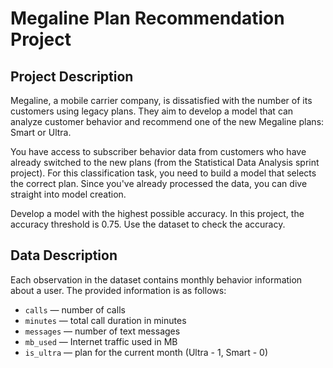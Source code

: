 # Megaline Plan Recommendation Project

## Project Description

Megaline, a mobile carrier company, is dissatisfied with the number of its customers using legacy plans. They aim to develop a model that can analyze customer behavior and recommend one of the new Megaline plans: Smart or Ultra.

You have access to subscriber behavior data from customers who have already switched to the new plans (from the Statistical Data Analysis sprint project). For this classification task, you need to build a model that selects the correct plan. Since you've already processed the data, you can dive straight into model creation.

Develop a model with the highest possible accuracy. In this project, the accuracy threshold is 0.75. Use the dataset to check the accuracy.

## Data Description

Each observation in the dataset contains monthly behavior information about a user. The provided information is as follows:

* `calls` — number of calls
* `minutes` — total call duration in minutes
* `messages` — number of text messages
* `mb_used` — Internet traffic used in MB
* `is_ultra` — plan for the current month (Ultra - 1, Smart - 0)
